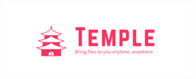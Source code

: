 <p align="center">
  <a href="https://github.com/skmatz/temple">
    <img src="./assets/images/banner.png" width="1000" alt="banner" />
  </a>
</p>
